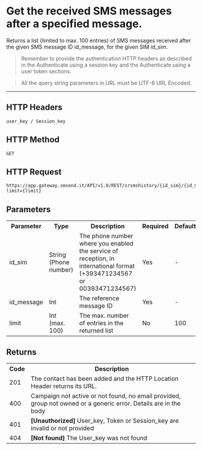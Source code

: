 <h1>Get the received SMS messages after a specified message.</h1>
<p>Returns a list (limited to max. 100 entries) of SMS messages received after the given SMS message ID id_message, for the given SIM id_sim.</p>
<blockquote>Remember to provide the authentication HTTP headers as described in the Authenticate using a session key and the Authenticate using a user token sections.</blockquote>
<blockquote>All the query string parameters in URL must be UTF-8 URL Encoded.</blockquote>
<hr>
<h2>HTTP Headers</h2>
<pre><code>user_key / Session_key</code></pre>
<h2>HTTP Method</h2>
<pre><code>GET</code></pre>
<h2>HTTP Request</h2>
<pre><code>https://app.gateway.smsend.it/API/v1.0/REST/srsmshistory/{id_sim}/{id_message}?limit={limit}</code></pre>
<h2>Parameters</h2>
<table>
							<tbody><tr>
								<th>Parameter</th>
								<th>Type</th>
								<th>Description</th>
								<th>Required</th>
								<th>Default</th>
							</tr>
							<tr>
							  <td>id_sim</td>
							  <td>String (Phone number)</td>
							  <td>The phone number where you enabled the service of reception, in international format (+393471234567 or 00393471234567)</td>
							  <td>Yes</td>
							  <td>-</td>
							</tr>
							<tr>
							  <td>id_message</td>
							  <td>Int</td>
							  <td>The reference message ID</td>
							  <td>Yes</td>
							  <td>-</td>
							</tr>
							<tr>
							  <td>limit</td>
							  <td>Int (max. 100)</td>
							  <td>The max. number of entries in the returned list</td>
							  <td>No</td>
							  <td>100</td>
							</tr>
						</tbody></table>
<h2>Returns</h2>
<table>
							<tbody><tr>
							  <th>Code</th>
							  <th>Description</th>
							</tr>
							<tr>
							  <td>201</td>
							  <td>The contact has been added and the HTTP Location Header returns its URL.</td>
							</tr>
							<tr>
							  <td>400</td>
							  <td>Campaign not active or not found, no email provided, group not owned or a generic error. Details are in the body</td>
							</tr>
							<tr>
							  <td>401</td>
							  <td><strong>[Unauthorized]</strong> User_key, Token or Session_key are invalid or not provided</td>
							</tr>
							<tr>
							  <td>404</td>
							  <td><strong>[Not found]</strong> The User_key was not found</td>
							</tr>
						</tbody></table>